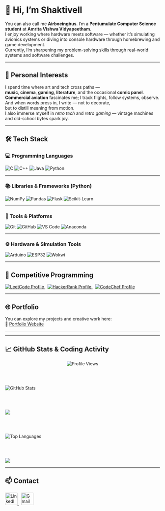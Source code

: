 # 👋 Hi, I’m Shaktivell

You can also call me **Airboeingbus**. I’m a **Pentumulate Computer Science student** at **Amrita Vishwa Vidyapeetham**.  
I enjoy working where hardware meets software — whether it’s simulating avionics systems or diving into console hardware through homebrewing and game development.  
Currently, I’m sharpening my problem-solving skills through real-world systems and software challenges.

---

## 🎯 Personal Interests

I spend time where art and tech cross paths —  
**music**, **cinema**, **gaming**, **literature**, and the occasional **comic panel**.  
**Commercial aviation** fascinates me; I track flights, follow systems, observe.  
And when words press in, I write — not to decorate,  
but to distill meaning from motion.  
I also immerse myself in *retro tech* and *retro gaming* — vintage machines and old-school bytes spark joy.

---

## 🛠️ Tech Stack

### 💻 Programming Languages  
![C](https://img.shields.io/badge/C-00599C?style=for-the-badge&logo=c&logoColor=white)
![C++](https://img.shields.io/badge/C++-004482?style=for-the-badge&logo=c%2B%2B&logoColor=white)
![Java](https://img.shields.io/badge/Java-ED8B00?style=for-the-badge&logo=openjdk&logoColor=white)
![Python](https://img.shields.io/badge/Python-3776AB?style=for-the-badge&logo=python&logoColor=white)

---

### 📚 Libraries & Frameworks (Python)  
![NumPy](https://img.shields.io/badge/Numpy-013243?style=for-the-badge&logo=numpy&logoColor=white)
![Pandas](https://img.shields.io/badge/Pandas-150458?style=for-the-badge&logo=pandas&logoColor=white)
![Flask](https://img.shields.io/badge/Flask-000000?style=for-the-badge&logo=flask&logoColor=white)
![Scikit-Learn](https://img.shields.io/badge/Scikit--Learn-F7931E?style=for-the-badge&logo=scikit-learn&logoColor=white)

---

### 🧰 Tools & Platforms  
![Git](https://img.shields.io/badge/Git-F05032?style=for-the-badge&logo=git&logoColor=white)
![GitHub](https://img.shields.io/badge/GitHub-181717?style=for-the-badge&logo=github&logoColor=white)
![VS Code](https://img.shields.io/badge/VS--Code-007ACC?style=for-the-badge&logo=visual-studio-code&logoColor=white)
![Anaconda](https://img.shields.io/badge/Anaconda-44A833?style=for-the-badge&logo=anaconda&logoColor=white)

---

### ⚙️ Hardware & Simulation Tools  
![Arduino](https://img.shields.io/badge/Arduino-00979D?style=for-the-badge&logo=arduino&logoColor=white)
![ESP32](https://img.shields.io/badge/ESP32-000000?style=for-the-badge&logo=espressif&logoColor=white)
![Wokwi](https://img.shields.io/badge/Wokwi-2E8B57?style=for-the-badge&logo=github&logoColor=white)

---

## 🧮 Competitive Programming

<a href="https://leetcode.com/u/spshaktivellsunder/" target="_blank">
  <img src="https://img.shields.io/badge/LeetCode-FFA116?style=for-the-badge&logo=leetcode&logoColor=black" alt="LeetCode Profile" />
</a>
&nbsp;
<a href="https://www.hackerrank.com/profile/spshaktivellsun" target="_blank">
  <img src="https://img.shields.io/badge/HackerRank-2EC866?style=for-the-badge&logo=HackerRank&logoColor=white" alt="HackerRank Profile" />
</a>
&nbsp;
<a href="https://www.codechef.com/users/shakti_004" target="_blank">
  <img src="https://img.shields.io/badge/CodeChef-5B4638?style=for-the-badge&logo=codechef&logoColor=white" alt="CodeChef Profile" />
</a>

---

## 🌐 Portfolio

You can explore my projects and creative work here:  
🔗 [Portfolio Website](https://yourportfolio.link)

---
---

## 📈 GitHub Stats & Coding Activity

<p align="center">
  
  <!-- Profile View Counter -->
  <img src="https://komarev.com/ghpvc/?username=airboeingbus&label=Profile+Views&color=green" alt="Profile Views" />

  <br><br>

  <!-- GitHub Stats Card -->
  <img src="https://github-readme-stats.vercel.app/api?username=airboeingbus&show_icons=true&theme=radical" alt="GitHub Stats" />

  <br><br>

  <!-- GitHub Streak Stats -->
  <img src="https://streak-stats.demolab.com/?user=airboeingbus&theme=radical&date_format=M%20j%5B%2C%20Y%5D"/>

  <br><br>

  <!-- Top Languages Card -->
  <img src="https://github-readme-stats.vercel.app/api/top-langs/?username=airboeingbus&layout=compact&theme=radical" alt="Top Languages" />

  <br><br>

  <!-- Wakatime Stats -->
  <img src="https://github-readme-stats.vercel.app/api/wakatime?username=Airboeingbus&theme=radical" />

</p>

---

## 📫 Contact  

<a href="https://www.linkedin.com/in/s-p-shaktivell-sunder/" target="_blank">
  <img src="https://img.icons8.com/color/48/linkedin.png" width="40" height="40" alt="LinkedIn"/>
</a>
&nbsp;
<a href="mailto:spshaktivellsunder@gmail.com" target="_blank">
  <img src="https://img.icons8.com/color/48/gmail-new.png" width="40" height="40" alt="Gmail"/>
</a>
